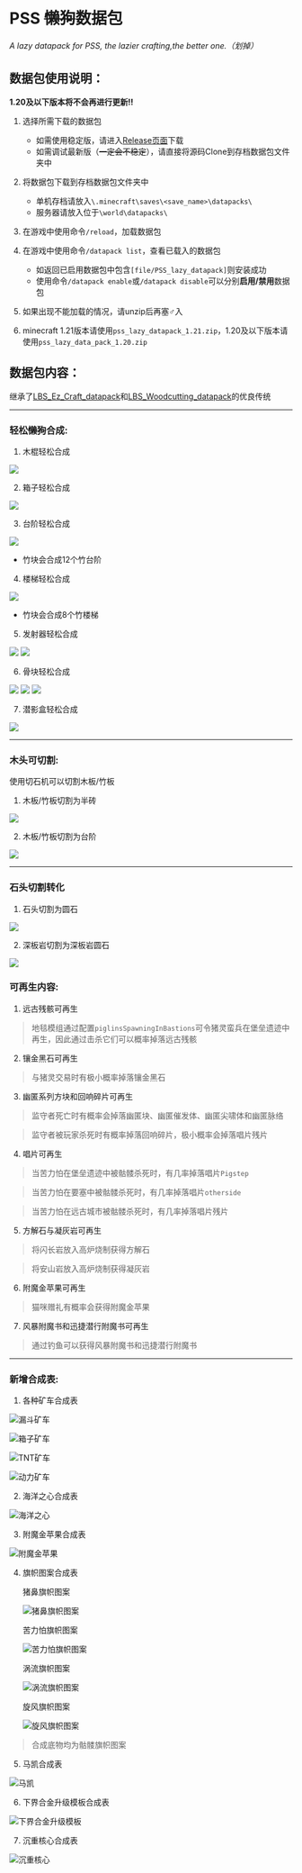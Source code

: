 # PSS ~~懒狗~~数据包
###### A lazy datapack for PSS, the lazier crafting,the better one.（划掉）

## 数据包使用说明：

**1.20及以下版本将不会再进行更新!!**

1. 选择所需下载的数据包  
   - 如需使用稳定版，请进入[Release页面](https://github.com/DreamingLri/PSS_lazy_datapack/releases)下载  
   - 如需调试最新版（~~一定会不稳定~~），请直接将源码Clone到存档数据包文件夹中  

2. 将数据包下载到存档数据包文件夹中  
   - 单机存档请放入`\.minecraft\saves\<save_name>\datapacks\`  
   - 服务器请放入位于`\world\datapacks\`  

3. 在游戏中使用命令`/reload`，加载数据包  

4. 在游戏中使用命令`/datapack list`，查看已载入的数据包  
   - 如返回已启用数据包中包含`[file/PSS_lazy_datapack]`则安装成功  
   - 使用命令`/datapack enable`或`/datapack disable`可以分别**启用/禁用**数据包  

5. 如果出现不能加载的情况，请unzip后再塞♂入

6. minecraft 1.21版本请使用`pss_lazy_datapack_1.21.zip`，1.20及以下版本请使用`pss_lazy_data_pack_1.20.zip`


## 数据包内容：

继承了[LBS_Ez_Craft_datapack](https://github.com/Sinbing/LBS_Ez_Craft_datapack/)和[LBS_Woodcutting_datapack](https://github.com/Sinbing/LBS_Woodcutting_datapack/)的优良传统

---

### 轻松~~懒狗~~合成:

1. 木棍轻松合成

![](https://s2.loli.net/2024/07/30/wEVbHnUKtpBzZiu.png)

2. 箱子轻松合成

![](https://s2.loli.net/2024/07/30/HPlGeUQcrXhoqV4.png)

3. 台阶轻松合成

![](https://s2.loli.net/2024/07/30/aVMF9z78u4ReQiO.png)

- 竹块会合成12个竹台阶

4. 楼梯轻松合成

![](https://s2.loli.net/2024/07/30/6BDiQNuGYn1SWpA.png)

- 竹块会合成8个竹楼梯

5. 发射器轻松合成

![](https://s2.loli.net/2024/07/30/ZdPsqLI7bJSV9Y4.png)
![](https://s2.loli.net/2024/07/30/4juMlIiSCoyGWb8.png)

6. 骨块轻松合成

![](https://s2.loli.net/2024/07/30/OGvAiwMnFJB81Ef.png)
![](https://s2.loli.net/2024/07/30/zDcF8VuyUT3RAbh.png)
![](https://s2.loli.net/2024/07/30/xjMneC6TN7Ez4QU.png)

7. 潜影盒轻松合成

![](https://s2.loli.net/2024/07/30/iJvStmIrusTFk1j.png)

---

### 木头可切割:

使用切石机可以切割木板/竹板

1. 木板/竹板切割为半砖

![](https://s2.loli.net/2024/07/30/YzhCfsbSHg3k79Q.png)


2. 木板/竹板切割为台阶

![](https://s2.loli.net/2024/07/30/FMT5ZLKw61UnG3C.png)

---

### 石头切割转化

1. 石头切割为圆石

![](https://s2.loli.net/2024/08/05/bMajkRIxOuV1HTJ.png)

2. 深板岩切割为深板岩圆石

![](https://s2.loli.net/2024/08/05/PqDYSaedAbHRo95.png)

### 可再生内容:

1. 远古残骸可再生
> 地毯模组通过配置`piglinsSpawningInBastions`可令猪灵蛮兵在堡垒遗迹中再生，因此通过击杀它们可以概率掉落远古残骸

2. 镶金黑石可再生
> 与猪灵交易时有极小概率掉落镶金黑石

3. 幽匿系列方块和回响碎片可再生
> 监守者死亡时有概率会掉落幽匿块、幽匿催发体、幽匿尖啸体和幽匿脉络

> 监守者被玩家杀死时有概率掉落回响碎片，极小概率会掉落唱片残片

4. 唱片可再生
> 当苦力怕在堡垒遗迹中被骷髅杀死时，有几率掉落唱片`Pigstep`

> 当苦力怕在要塞中被骷髅杀死时，有几率掉落唱片`otherside`

> 当苦力怕在远古城市被骷髅杀死时，有几率掉落唱片残片

5. 方解石与凝灰岩可再生
> 将闪长岩放入高炉烧制获得方解石

> 将安山岩放入高炉烧制获得凝灰岩

6. 附魔金苹果可再生
> 猫咪赠礼有概率会获得附魔金苹果

7. 风暴附魔书和迅捷潜行附魔书可再生
> 通过钓鱼可以获得风暴附魔书和迅捷潜行附魔书

---

### 新增合成表:

1. 各种矿车合成表

![漏斗矿车](https://s2.loli.net/2024/07/29/UnGHFEpLP3B2qDO.png)  

![箱子矿车](https://s2.loli.net/2024/07/29/p8MiKZ5IbecdXQG.png)   

![TNT矿车](https://s2.loli.net/2024/07/29/5H3mFGuRzNYSsC2.png)  

![动力矿车](https://s2.loli.net/2024/07/29/zV6qGXQkpaRrwgt.png)  

2. 海洋之心合成表

![海洋之心](https://s2.loli.net/2024/07/29/8vw9NjsOJiPRngf.png)

3. 附魔金苹果合成表

![附魔金苹果](https://s2.loli.net/2024/07/29/edt4UhWv9KamVfR.png)

4. 旗帜图案合成表

   猪鼻旗帜图案

   ![猪鼻旗帜图案](https://s2.loli.net/2024/07/29/OuGpEyzRQnCKfeI.png)

   苦力怕旗帜图案

   ![苦力怕旗帜图案](https://s2.loli.net/2024/07/29/T49fvFbJVUYagCZ.png)

   涡流旗帜图案

   ![涡流旗帜图案](https://s2.loli.net/2024/07/30/74Fhnj9gQU5iX2Z.png)

   旋风旗帜图案

   ![旋风旗帜图案](https://s2.loli.net/2024/07/30/gPtAK5eJdMCD36O.png)

> 合成底物均为骷髅旗帜图案

5. 马凯合成表

![马凯](https://s2.loli.net/2024/07/29/vXqgs2olief4wUC.png)

6. 下界合金升级模板合成表

![下界合金升级模板](https://s2.loli.net/2024/07/30/IfJoZNb7T6gXtaw.png) 

7. 沉重核心合成表

![沉重核心](https://s2.loli.net/2024/07/30/jexXpzk8wIN7nLD.png)








